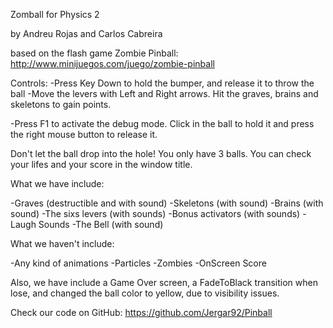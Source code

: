 Zomball for Physics 2

by Andreu Rojas and Carlos Cabreira

based on the flash game Zombie Pinball:
http://www.minijuegos.com/juego/zombie-pinball


Controls:
-Press Key Down to hold the bumper, and release it to throw the ball
-Move the levers with Left and Right arrows. Hit the graves, brains and skeletons to gain points.

-Press F1 to activate the debug mode. Click in the ball to hold it and press the right mouse button to release it.
 

Don't let the ball drop into the hole! You only have 3 balls.
 You can check your lifes and your score in the window title.


What we have include:

-Graves (destructible and with sound)
-Skeletons (with sound)
-Brains (with sound)
-The sixs levers (with sounds)
-Bonus activators (with sounds)
-Laugh Sounds
-The Bell (with sound)

What we haven't include:

-Any kind of animations
-Particles
-Zombies
-OnScreen Score

 Also, we have include a Game Over screen, a FadeToBlack transition when lose, and changed the ball color to yellow, due to visibility issues.




Check our code on GitHub:
https://github.com/Jergar92/Pinball